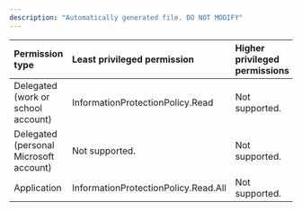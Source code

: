 ```yaml
---
description: "Automatically generated file. DO NOT MODIFY"
---
```


|Permission type|Least privileged permission|Higher privileged permissions|
|:---|:---|:---|
|Delegated (work or school account)|InformationProtectionPolicy.Read|Not supported.|
|Delegated (personal Microsoft account)|Not supported.|Not supported.|
|Application|InformationProtectionPolicy.Read.All|Not supported.|

